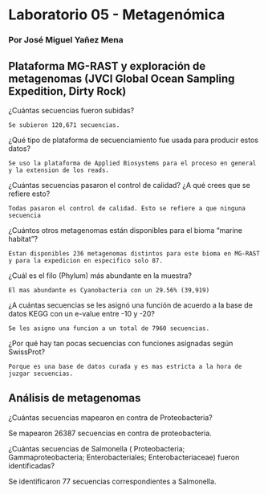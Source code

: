# Laboratorio 05 - Metagenómica

### Por José Miguel Yañez Mena 

## Plataforma MG-RAST y exploración de metagenomas (JVCI Global Ocean Sampling Expedition, Dirty Rock)

¿Cuántas secuencias fueron subidas?  

`Se subieron 120,671 secuencias.`

¿Qué tipo de plataforma de secuenciamiento fue usada para producir estos datos? 

`Se uso la plataforma de Applied Biosystems para el proceso en general y la extension de los reads.`

¿Cuántas secuencias pasaron el control de calidad? ¿A qué crees que se refiere esto?

`Todas pasaron el control de calidad. Esto se refiere a que ninguna secuencia  `

¿Cuántos otros metagenomas están disponibles para el bioma “marine habitat”?

`Estan disponibles 236 metagenomas distintos para este bioma en MG-RAST y para la expedicion en especifico solo 87.`

¿Cuál es el filo (Phylum) más abundante en la muestra?

`El mas abundante es Cyanobacteria con un 29.56% (39,919)`

¿A cuántas secuencias se les asignó una función de acuerdo a la base de datos KEGG con un e-value entre -10 y -20?

`Se les asigno una funcion a un total de 7960 secuencias.`

¿Por qué hay tan pocas secuencias con funciones asignadas según SwissProt?

`Porque es una base de datos curada y es mas estricta a la hora de juzgar secuencias.`

## Análisis de metagenomas

¿Cuántas secuencias mapearon en contra de Proteobacteria? 

Se mapearon 26387 secuencias en contra de proteobacteria.

¿Cuántas secuencias de Salmonella ( Proteobacteria; Gammaproteobacteria; Enterobacteriales; Enterobacteriaceae) fueron identificadas?

Se identificaron 77 secuencias correspondientes a Salmonella. 



